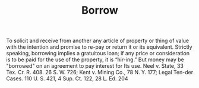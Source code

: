 ---
title: Borrow
letter: B
permalink: "/definitions/bld-borrow.html"
body: To solicit and receive from another any article of property or thing of value
  with the intention and promise to re-pay or return it or its equivalent. Strictly
  speaking, borrowing implies a gratuitous loan; if any price or consideration is
  to be paid for the use of the property, it is “hir-ing.” But money may be "borrowed"
  on an agreement to pay interest for Its use. Neel v. State, 33 Tex. Cr. R. 408.
  26 S. W. 726; Kent v. Mining Co., 78 N. Y. 177; Legal Ten-der Cases. 110 U. S. 421,
  4 Sup. Ct. 122, 28 L. Ed. 204
published_at: '2018-07-07'
source: Black's Law Dictionary 2nd Ed (1910)
layout: post
---
